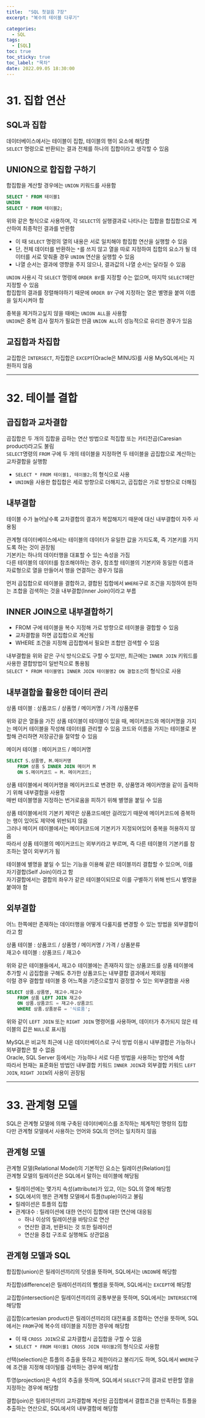 ```yaml
---
title:  "SQL 첫걸음 7장"
excerpt: "복수의 테이블 다루기"

categories:
  - SQL
tags:
  - [SQL]
toc: true
toc_sticky: true
toc_label: "목차"
date: 2022.09.05 18:30:00
---
```


# 31. 집합 연산

## SQL과 집합

데이터베이스에서는 테이블이 집합, 테이블의 행이 요소에 해당함    
`SELECT` 명령으로 반환되는 결과 전체를 하나의 집합이라고 생각할 수 있음

## UNION으로 합집합 구하기

합집합을 계산할 경우에는 `UNION` 키워드를 사용함    
```sql
SELECT * FROM 테이블1
UNION
SELECT * FROM 테이블2;
```
위와 같은 형식으로 사용하며, 각 `SELECT`의 실행결과로 나타나는 집합을 합집합으로 계산하여 최종적인 결과를 반환함    
* 이 때 `SELECT` 명령의 열의 내용은 서로 일치해야 합집합 연산을 실행할 수 있음    
* 단, 전체 데이터를 반환하는 `*`를 쓰지 않고 열을 따로 지정하여 집합의 요소가 될 데이터를 서로 맞춰줄 경우 `UNION` 연산을 실행할 수 있음    
* 나열 순서는 결과에 영향을 주지 않으나, 결과값의 나열 순서는 달라질 수 있음

`UNION` 사용시 각 `SELECT` 명령에 `ORDER BY`를 지정할 수는 없으며, 마지막 `SELECT`에만 지정할 수 있음     
합집합의 결과를 정렬해야하기 때문에 `ORDER BY` 구에 지정하는 열은 별명을 붙여 이름을 일치시켜야 함    

중복을 제거하고싶지 않을 때에는 `UNION ALL`을 사용함    
`UNION`은 중복 검사 절차가 필요한 만큼 `UNION ALL`이 성능적으로 유리한 경우가 있음    

## 교집합과 차집합
교집합은 `INTERSECT`, 차집합은 `EXCEPT`(Oracle은 MINUS)를 사용
MySQL에서는 지원하지 않음


***


# 32. 테이블 결합

## 곱집합과 교차결합

곱집합은 두 개의 집합을 곱하는 연산 방법으로 적집합 또는 카티전곱(Caresian product)라고도 불림    
`SELECT`명령의 `FROM` 구에 두 개의 테이블을 지정하면 두 테이블을 곱집합으로 계산하는 교차결합을 실행함    
* `SELECT * FROM 테이블1, 테이블2;`의 형식으로 사용    
* `UNION`을 사용한 합집합은 세로 방향으로 더해지고, 곱집합은 가로 방향으로 더해짐    

## 내부결합

테이블 수가 늘어날수록 교차결합의 결과가 복잡해지기 때문에 대신 내부결합이 자주 사용됨    

관계형 데이터베이스에서는 테이블의 데이터가 유일한 값을 가지도록, 즉 기본키를 가지도록 하는 것이 권장됨    
기본키는 하나의 데이터행을 대표할 수 있는 속성을 가짐    
다른 테이블의 데이터를 참조해야하는 경우, 참조할 테이블의 기본키와 동일한 이름과 자료형으로 열을 만들어서 행을 연결하는 경우가 많음    

먼저 곱집합으로 테이블을 결합하고, 결합된 집합에서 `WHERE`구로 조건을 지정하여 원하는 조합을 검색하는 것을 내부결합(Inner Join)이라고 부름    

## INNER JOIN으로 내부결합하기
* FROM 구에 테이블을 복수 지정해 가로 방향으로 테이블을 결합할 수 있음
* 교차결합을 하면 곱집합으로 계산됨
* WHERE 조건을 지정해 곱집합에서 필요한 조합만 검색할 수 있음

내부결합을 위와 같은 구식 방식으로도 구할 수 있지만, 최근에는 `INNER JOIN` 키워드를 사용한 결합방법이 일반적으로 통용됨    
`SELECT * FROM 테이블명1 INNER JOIN 테이블명2 ON 결합조건`의 형식으로 사용    

## 내부결합을 활용한 데이터 관리

상품 테이블 : 상품코드 / 상품명 / 메이커명 / 가격 /상품분류    

위와 같은 열들을 가진 상품 테이블이 테이블이 있을 때, 메이커코드와 메이커명을 가지는 메이커 테이블을 작성해 데이터를 관리할 수 있음
코드와 이름을 가지는 테이블로 분할해 관리하면 저장공간을 절약할 수 있음    

메이커 테이블 : 메이커코드 / 메이커명    

```sql
SELECT S.상품명, M.메이커명
	FROM 상품 S INNER JOIN 메이커 M
	ON S.메이커코드 = M. 메이커코드;
```

상품 테이블에서 메이커명을 메이커코드로 변경한 후, 상품명과 메이커명을 같이 출력하기 위해 내부결합을 사용함    
매번 테이블명을 지정하는 번거로움을 피하기 위해 별명을 붙일 수 있음   

상품 테이블에서의 기본키 제약은 상품코드에만 걸려있기 때문에 메이커코드에 중복하는 행이 있어도 제약에 위반되지 않음    
그러나 메이커 테이블에서는 메이커코드에 기본키가 지정되어있어 중복을 허용하지 않음    
따라서 상품 테이블의 메이커코드는 외부키라고 부르며, 즉 다른 테이블의 기본키를 참조하는 열이 외부키가 됨    

테이블에 별명을 붙일 수 있는 기능을 이용해 같은 테이블끼리 결합할 수 있으며, 이를 자기결합(Self Join)이라고 함    
자기결합에서는 결합의 좌우가 같은 테이블이되므로 이를 구별하기 위해 반드시 별명을 붙여야 함    

## 외부결합

어느 한쪽에만 존재하는 데이터행을 어떻게 다룰지를 변경할 수 있는 방법을 외부결합이라고 함    

상품 테이블 : 상품코드 / 상품명 / 메이커명 / 가격 / 상품분류    
재고수 테이블 : 상품코드 / 재고수    

위와 같은 테이블들에서, 재고수 테이블에는 존재하지 않는 상품코드를 상품 테이블에 추가할 시 곱집합을 구해도 추가한 상품코드는 내부결합 결과에서 제외됨    
이럴 경우 결합할 테이블 중 어느쪽을 기준으로할지 결정할 수 있는 외부결합을 사용     
```sql
SELECT 상품.상품명, 재고수.재고수
	FROM 상품 LEFT JOIN 재고수
	ON 상품.상품코드 = 재고수.상품코드
	WHERE 상품.상품분류 = '식료품';
```
위와 같이 `LEFT JOIN` 또는 `RIGHT JOIN` 명령어를 사용하며, 데이터가 추가되지 않은 테이블의 값은 `NULL`로 표시됨

MySQL은 비교적 최근에 나온 데이터베이스로 구식 방법 이용시 내부결합은 가능하나 외부결합은 할 수 없음    
Oracle, SQL Server 등에서는 가능하나 서로 다른 방법을 사용하는 방언에 속함    
따라서 현재는 표준화된 방법인 내부결합 키워드 `INNER JOIN`과 외부결합 키워드 `LEFT JOIN`, `RIGHT JOIN`의 사용이 권장됨    


***


# 33. 관계형 모델

SQL은 관계형 모델에 의해 구축된 데이터베이스를 조작하는 체계적인 명령의 집합    
다만 관계형 모델에서 사용하는 언어와 SQL의 언어는 일치하지 않음    

## 관계형 모델
관계형 모델(Relational Model)의 기본적인 요소는 릴레이션(Relation)임    
관계형 모델의 릴레이션은 SQL에서 말하는 테이블에 해당됨    
* 릴레이션에는 몇가지 속성(attribute)가 있고, 이는 SQL의 열에 해당함
* SQL에서의 행은 관계형 모델에서 튜플(tuple)이라고 불림
* 릴레이션은 튜플의 집합
* 관계대수 : 릴레이션에 대한 연산이 집합에 대한 연산에 대응됨
	* 하나 이상의 릴레이션을 바탕으로 연산
	* 연산한 결과, 반환되는 것 또한 릴레이션
	* 연산을 중첩 구조로 실행해도 상관없음

## 관계형 모델과 SQL

합집합(union)은 릴레이션끼리의 덧셈을 뜻하며, SQL에서는 `UNION`에 해당함    

차집합(difference)은 릴레이션끼리의 뺄셈을 뜻하며, SQL에서는 `EXCEPT`에 해당함    

교집합(intersection)은 릴레이션끼리의 공통부분을 뜻하며, SQL에서는 `INTERSECT`에 해당함    

곱집합(cartesian product)은 릴레이션끼리의 대전표를 조합하는 연산을 뜻하며, SQL에서는 `FROM`구에 복수의 테이블을 지정한 경우에 해당함    
* 이 때 `CROSS JOIN`으로 교차결합시 곱집합을 구할 수 있음
* `SELECT * FROM 테이블1 CROSS JOIN 테이블2`의 형식으로 사용함

선택(selection)은 튜플의 추출을 뜻하고 제한이라고 불리기도 하며, SQL에서 `WHERE`구에 조건을 지정해 데이털를 검색하는 경우에 해당함    

투영(projection)은 속성의 추출을 뜻하며, SQL에서 `SELECT`구의 결과로 반환할 열을 지정하는 경우에 해당함    

결합(join)은 릴레이션끼리 교차결합해 계산된 곱집합에서 결합조건을 만족하는 튜플을 추출하는 연산으로, SQL에서의 내부결합에 해당함    

